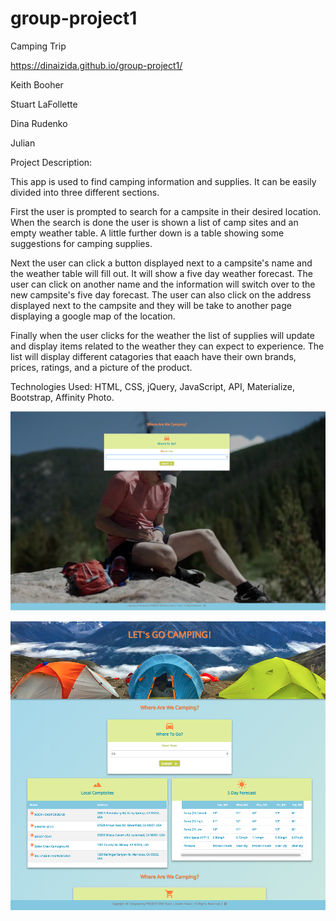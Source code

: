 # group-project1

Camping Trip 

https://dinaizida.github.io/group-project1/

Keith Booher


Stuart LaFollette


Dina Rudenko


Julian 


Project Description:

This app is used to find camping information and supplies. It can be easily divided into three different sections.

First the user is prompted to search for a campsite in their desired location. When the search is done the user is shown a list of camp sites and an empty weather table. A little further down is a table showing some suggestions for camping supplies. 

Next the user can click a button displayed next to a campsite's name and the weather table will fill out. It will show a five day weather forecast. The user can click on another name and the information will switch over to the new campsite's five day forecast. The user can also click on the address displayed next to the campsite and they will be take to another page displaying a google map of the location.

Finally when the user clicks for the weather the list of supplies will update and display items related to the weather they can expect to experience. The list will display different catagories that eaach have their own brands, prices, ratings, and a picture of the product. 

Technologies Used: HTML, CSS, jQuery, JavaScript, API, Materialize, Bootstrap, Affinity Photo.

![Screen Shot](https://github.com/dinaizida/group-project1/blob/master/assets/images/git1.png)

![Screen Shot](https://github.com/dinaizida/group-project1/blob/master/assets/images/git.png)
